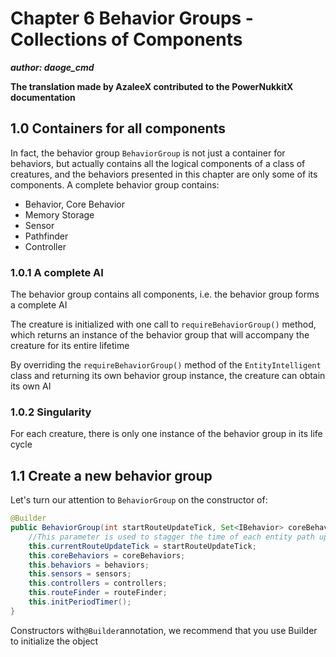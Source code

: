 # Chapter 6 Behavior Groups - Collections of Components

_**author: daoge_cmd**_

**The translation made by AzaleeX contributed to the PowerNukkitX documentation**  

## 1.0 Containers for all components

In fact, the behavior group ```BehaviorGroup``` is not just a container for behaviors, but actually contains all the logical components of a class of creatures, and the behaviors presented in this chapter are only some of its components. A complete behavior group contains:

- Behavior, Core Behavior
- Memory Storage
- Sensor
- Pathfinder
- Controller

### 1.0.1 A complete AI

The behavior group contains all components, i.e. the behavior group forms a complete AI

The creature is initialized with one call to ```requireBehaviorGroup()``` method, which returns an instance of the behavior group that will accompany the creature for its entire lifetime

By overriding the ```requireBehaviorGroup()``` method of the ```EntityIntelligent``` class and returning its own behavior group instance, the creature can obtain its own AI

### 1.0.2 Singularity

For each creature, there is only one instance of the behavior group in its life cycle

## 1.1 Create a new behavior group

Let's turn our attention to ```BehaviorGroup``` on the constructor of:

```java
@Builder
public BehaviorGroup(int startRouteUpdateTick, Set<IBehavior> coreBehaviors, Set<IBehavior> behaviors, Set<ISensor> sensors, Set<IController> controllers, SimpleRouteFinder routeFinder) {
    //This parameter is used to stagger the time of each entity path update to avoid submitting too many path update tasks in 1gt
    this.currentRouteUpdateTick = startRouteUpdateTick;
    this.coreBehaviors = coreBehaviors;
    this.behaviors = behaviors;
    this.sensors = sensors;
    this.controllers = controllers;
    this.routeFinder = routeFinder;
    this.initPeriodTimer();
}
```

Constructors with```@Builder```annotation, we recommend that you use Builder to initialize the object

